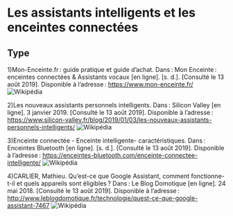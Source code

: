 # Les assistants intelligents et les enceintes connectées

## Type

1)Mon-Enceinte.fr : guide pratique et guide d’achat. Dans : Mon Enceinte : enceintes connectées & Assistants vocaux [en ligne]. [s. d.]. [Consulté le 13 août 2019]. Disponible à l’adresse : https://www.mon-enceinte.fr/
![Wikipédia](https://user-images.githubusercontent.com/50197038/63185045-41cbac00-c059-11e9-927c-64c05cb85899.png)

2)Les nouveaux assistants personnels intelligents. Dans : Silicon Valley [en ligne]. 3 janvier 2019. [Consulté le 13 août 2019]. Disponible à l’adresse : https://www.silicon-valley.fr/blog/2019/01/03/les-nouveaux-assistants-personnels-intelligents/
![Wikipédia](https://user-images.githubusercontent.com/50197038/63185143-7f303980-c059-11e9-98ad-3bcf65b2d47c.png)

3)Enceinte connectée - Enceinte intelligente- caractéristiques. Dans : Enceintes Bluetooth [en ligne]. [s. d.]. [Consulté le 13 août 2019]. Disponible à l’adresse : https://enceintes-bluetooth.com/enceinte-connectee-intelligente/
![Wikipédia](https://user-images.githubusercontent.com/50197038/63185043-41cbac00-c059-11e9-8b3f-f49191d7d410.png)

4)CARLIER, Mathieu. Qu’est-ce que Google Assistant, comment fonctionne-t-il et quels appareils sont éligibles ? Dans : Le Blog Domotique [en ligne]. 24 mai 2018. [Consulté le 13 août 2019]. Disponible à l’adresse : http://www.leblogdomotique.fr/technologie/quest-ce-que-google-assistant-7467
![Wikipédia](https://user-images.githubusercontent.com/50197038/63185047-42644280-c059-11e9-9447-bf5b34a65cde.png)
